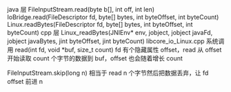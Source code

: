 java 层
FileInputStream.read(byte b[], int off, int len)
IoBridge.read(FileDescriptor fd, byte[] bytes, int byteOffset, int byteCount)
Linux.readBytes(FileDescriptor fd, byte[] bytes, int byteOffset, int byteCount)
cpp 层
Linux_readBytes(JNIEnv* env, jobject, jobject javaFd, jobject javaBytes, jint byteOffset, jint byteCount) libcore_io_Linux.cpp
系统调用
read(int fd, void *buf, size_t count)
fd 有个隐藏属性 offset，read 从 offset 开始读取 count 个字节的数据到 buf，offset 也会随着增长 count

FileInputStream.skip(long n)
相当于 read n 个字节然后把数据丢弃，让 fd offset 前进 n

